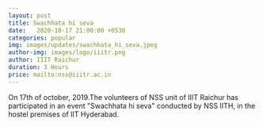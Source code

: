 ```yaml
---
layout: post
title: Swachhata hi seva
date:   2020-10-17 21:00:00 +0530
categories: popular
img: images/updates/swachhata_hi_seva.jpeg
author-img: images/logo/iiitr.png
author: IIIT Raichur
duration: 3 Hours
price: mailto:nss@iiitr.ac.in
---
```

On 17th of october, 2019.The volunteers of NSS unit of IIIT Raichur has participated
in an event "Swachhata hi seva" conducted by NSS IITH, in the hostel premises of
IIT Hyderabad.
